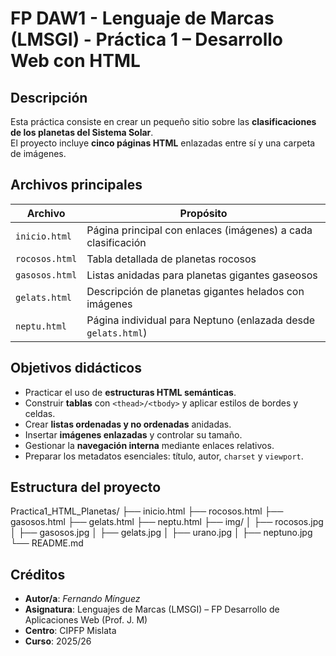 # FP DAW1 - Lenguaje de Marcas (LMSGI) - Práctica 1 – Desarrollo Web con HTML  

## Descripción
Esta práctica consiste en crear un pequeño sitio sobre las **clasificaciones de los planetas del Sistema Solar**.  
El proyecto incluye **cinco páginas HTML** enlazadas entre sí y una carpeta de imágenes.

## Archivos principales
| Archivo | Propósito |
|---------|-----------|
| `inicio.html` | Página principal con enlaces (imágenes) a cada clasificación |
| `rocosos.html` | Tabla detallada de planetas rocosos |
| `gasosos.html` | Listas anidadas para planetas gigantes gaseosos |
| `gelats.html`  | Descripción de planetas gigantes helados con imágenes |
| `neptu.html`   | Página individual para Neptuno (enlazada desde `gelats.html`) |

## Objetivos didácticos
- Practicar el uso de **estructuras HTML semánticas**.  
- Construir **tablas** con `<thead>/<tbody>` y aplicar estilos de bordes y celdas.  
- Crear **listas ordenadas y no ordenadas** anidadas.  
- Insertar **imágenes enlazadas** y controlar su tamaño.  
- Gestionar la **navegación interna** mediante enlaces relativos.  
- Preparar los metadatos esenciales: título, autor, `charset` y `viewport`.

## Estructura del proyecto
Practica1_HTML_Planetas/
  ├── inicio.html
  ├── rocosos.html
  ├── gasosos.html
  ├── gelats.html
  ├── neptu.html
  ├── img/
    │ ├── rocosos.jpg
    │ ├── gasosos.jpg
    │ ├── gelats.jpg
    │ ├── urano.jpg
    │ ├── neptuno.jpg
  └── README.md

## Créditos
- **Autor/a**: *Fernando Mínguez*  
- **Asignatura**: Lenguajes de Marcas (LMSGI) – FP Desarrollo de Aplicaciones Web (Prof. J. M)
- **Centro**: CIPFP Mislata  
- **Curso**: 2025/26
